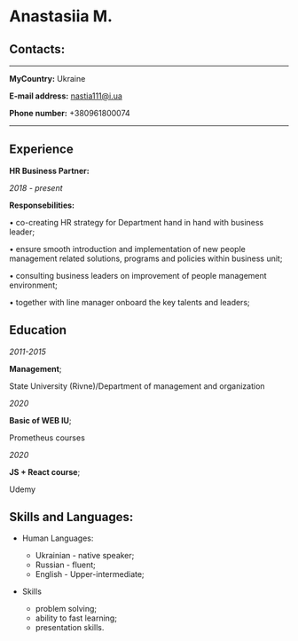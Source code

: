 Anastasiia M.
============

Contacts:
----------
-------------------     ----------------------------
**MyCountry:**                          Ukraine

**E-mail address:**                     nastia111@i.ua

**Phone number:**                       +380961800074

-------------------     ----------------------------

Experience
----------

**HR Business Partner:**

*2018 - present*

**Responsebilities:**

•	co-creating HR strategy for Department hand in hand with business leader;

•	ensure smooth introduction and implementation of new people management related solutions, programs and policies within business unit;

•	consulting business leaders on improvement of people management environment; 

•	together with line manager onboard the key talents and leaders;


Education
---------

*2011-2015*   

**Management**; 

State University (Rivne)/Department of management and organization


*2020*

**Basic of WEB IU**; 

Prometheus courses

*2020*

**JS + React course**; 

Udemy


Skills and Languages:
----------------------------------------

* Human Languages:

     * Ukrainian - native speaker;
     * Russian - fluent;
     * English - Upper-intermediate;
     

* Skills
    * problem solving;
    * ability to fast learning;
    * presentation skills.
